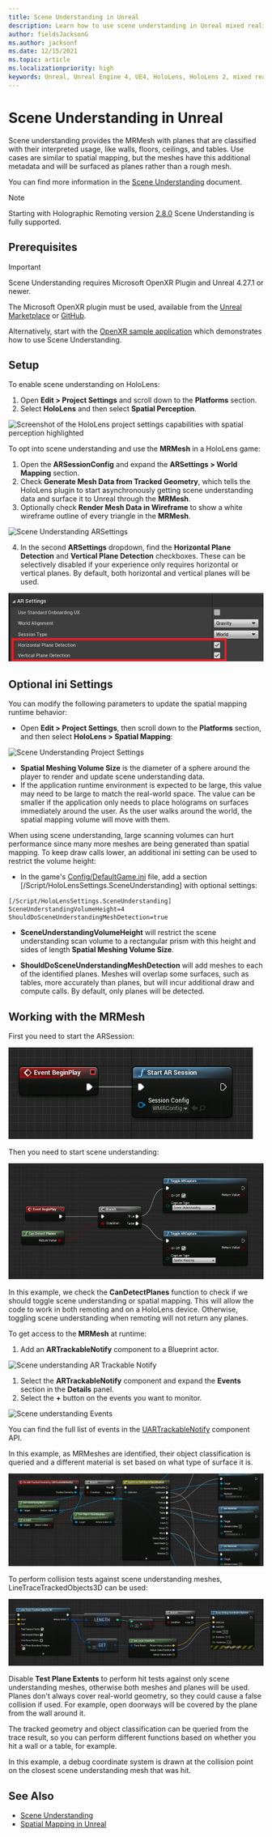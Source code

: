 ```yaml
---
title: Scene Understanding in Unreal
description: Learn how to use scene understanding in Unreal mixed reality applications for HoloLens devices.
author: fieldsJacksonG
ms.author: jacksonf
ms.date: 12/15/2021
ms.topic: article
ms.localizationpriority: high
keywords: Unreal, Unreal Engine 4, UE4, HoloLens, HoloLens 2, mixed reality, development, features, documentation, guides, holograms, scene understanding, spatial mapping, mixed reality headset, windows mixed reality headset, virtual reality headset
---
```



# Scene Understanding in Unreal
Scene understanding provides the MRMesh with planes that are classified with their interpreted usage, like walls, floors, ceilings, and tables.  Use cases are similar to spatial mapping, but the meshes have this additional metadata and will be surfaced as planes rather than a rough mesh.

You can find more information in the [Scene Understanding](../../design/scene-understanding.md) document.

> [!NOTE]
> Starting with Holographic Remoting version [2.8.0](../native/holographic-remoting-version-history.md#v2.8.0) Scene Understanding is fully supported.

## Prerequisites
> [!IMPORTANT] 
> Scene Understanding requires Microsoft OpenXR Plugin and Unreal 4.27.1 or newer.

The Microsoft OpenXR plugin must be used, available from the [Unreal Marketplace](https://www.unrealengine.com/marketplace/en-US/product/ef8930ca860148c498b46887da196239) or [GitHub](https://github.com/microsoft/Microsoft-OpenXR-Unreal/releases).

Alternatively, start with the [OpenXR sample application](https://github.com/microsoft/Microsoft-OpenXR-Unreal) which demonstrates how to use Scene Understanding.


## Setup
To enable scene understanding on HoloLens:
1. Open **Edit > Project Settings** and scroll down to the **Platforms** section.    
1. Select **HoloLens** and then select **Spatial Perception**.

![Screenshot of the HoloLens project settings capabilities with spatial perception highlighted](images/unreal-spatial-mapping-img-01.png)

To opt into scene understanding and use the **MRMesh** in a HoloLens game:
1. Open the **ARSessionConfig** and expand the **ARSettings > World Mapping** section. 
2. Check **Generate Mesh Data from Tracked Geometry**, which tells the HoloLens plugin to start asynchronously getting scene understanding data and surface it to Unreal through the **MRMesh**. 
3. Optionally check **Render Mesh Data in Wireframe** to show a white wireframe outline of every triangle in the **MRMesh**. 

![Scene Understanding ARSettings](images/unreal-spatialmapping-arsettings.PNG)

4. In the second **ARSettings** dropdown, find the **Horizontal Plane Detection** and **Vertical Plane Detection** checkboxes.  These can be selectively disabled if your experience only requires horizontal or vertical planes.  By default, both horizontal and vertical planes will be used.

![Scene Understanding plane detection](images/unreal-sceneunderstanding-arsettings-planes.png)


## Optional ini Settings
You can modify the following parameters to update the spatial mapping runtime behavior:

- Open **Edit > Project Settings**, then scroll down to the **Platforms** section, and then select **HoloLens > Spatial Mapping**: 

![Scene Understanding Project Settings](images/unreal-spatialmapping-projectsettings.PNG)

- **Spatial Meshing Volume Size** is the diameter of a sphere around the player to render and update scene understanding data.
- If the application runtime environment is expected to be large, this value may need to be large to match the real-world space. The value can be smaller if the application only needs to place holograms on surfaces immediately around the user. As the user walks around the world, the spatial mapping volume will move with them.
    
When using scene understanding, large scanning volumes can hurt performance since many more meshes are being generated than spatial mapping.  To keep draw calls lower, an additional ini setting can be used to restrict the volume height:

- In the game's [Config/DefaultGame.ini](https://github.com/microsoft/Microsoft-OpenXR-Unreal/blob/076a5defe01e08360f382b2498d17708c00b85bf/MsftOpenXRGame/Config/DefaultGame.ini#L13) file, add a section [/Script/HoloLensSettings.SceneUnderstanding] with optional settings:

```
[/Script/HoloLensSettings.SceneUnderstanding]
SceneUnderstandingVolumeHeight=4
ShouldDoSceneUnderstandingMeshDetection=true
```
- **SceneUnderstandingVolumeHeight** will restrict the scene understanding scan volume to a rectangular prism with this height and sides of length **Spatial Meshing Volume Size**.

- **ShouldDoSceneUnderstandingMeshDetection** will add meshes to each of the identified planes.  Meshes will overlap some surfaces, such as tables, more accurately than planes, but will incur additional draw and compute calls.  By default, only planes will be detected.


## Working with the MRMesh
First you need to start the ARSession:

![Blueprint starting the ARSession](images/unreal-sceneunderstanding-startarsession.png)

Then you need to start scene understanding:

![Blueprint of the ToggleARCapture function with scene understanding and spatial mapping](images/unreal-sceneunderstanding-togglearcapture.png)

In this example, we check the **CanDetectPlanes** function to check if we should toggle scene understanding or spatial mapping.  This will allow the code to work in both remoting and on a HoloLens device.  Otherwise, toggling scene understanding when remoting will not return any planes.

To get access to the **MRMesh** at runtime:
1. Add an **ARTrackableNotify** component to a Blueprint actor. 

![Scene understanding AR Trackable Notify](images/unreal-spatialmapping-artrackablenotify.PNG)

1. Select the **ARTrackableNotify** component and expand the **Events** section in the **Details** panel. 
1. Select the **+** button on the events you want to monitor. 

![Scene understanding Events](images/unreal-spatialmapping-events.PNG)

You can find the full list of events in the [UARTrackableNotify](https://docs.unrealengine.com/4.27/API/Runtime/AugmentedReality/UARTrackableNotifyComponent/index.html) component API.

In this example, as MRMeshes are identified, their object classification is queried and a different material is set based on what type of surface it is.

![Scene understanding add tracked geometry](images/unreal-sceneunderstanding-setmaterial.png)

To perform collision tests against scene understanding meshes, LineTraceTrackedObjects3D can be used:

![Scene understanding line trace collision detection](images/unreal-sceneunderstanding-linetrace.png)

Disable **Test Plane Extents** to perform hit tests against only scene understanding meshes, otherwise both meshes and planes will be used.  Planes don't always cover real-world geometry, so they could cause a false collision if used.  For example, open doorways will be covered by the plane from the wall around it.  

The tracked geometry and object classification can be queried from the trace result, so you can perform different functions based on whether you hit a wall or a table, for example.

In this example, a debug coordinate system is drawn at the collision point on the closest scene understanding mesh that was hit.

## See Also
* [Scene Understanding](../../design/scene-understanding.md)
* [Spatial Mapping in Unreal](./unreal-spatial-mapping.md)

